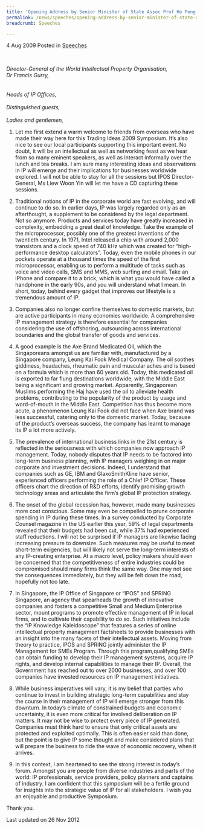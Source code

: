 ```yaml
---
title: 'Opening Address by Senior Minister of State Assoc Prof Ho Peng Kee at APEC Trading Ideas Symposium 2009'
permalink: /news/speeches/opening-address-by-senior-minister-of-state-assoc-prof-ho-peng-kee-at-apec-trading-ideas-symposium
breadcrumb: Speeches

---
```



4 Aug 2009 Posted in [Speeches](/news/speeches)

<br>

*Director-General of the World Intellectual Property Organisation,*  
*Dr Francis Gurry,*  
<br>   
*Heads of IP Offices,*
<br>   
*Distinguished guests,*
<br>   
*Ladies and gentlemen,*


1. Let me first extend a warm welcome to friends from overseas who have made their way here for this Trading Ideas 2009 Symposium. It’s also nice to see our local participants supporting this important event. No doubt, it will be an intellectual as well as networking feast as we hear from so many eminent speakers, as well as interact informally over the lunch and tea breaks. I am sure many interesting ideas and observations in IP will emerge and their implications for businesses worldwide explored. I will not be able to stay for all the sessions but IPOS Director-General, Ms Liew Woon Yin will let me have a CD capturing these sessions.
 
2. Traditional notions of IP in the corporate world are fast evolving, and will continue to do so. In earlier days, IP was largely regarded only as an afterthought, a supplement to be considered by the legal department.   Not so anymore. Products and services today have greatly increased in complexity, embedding a great deal of knowledge. Take the example of the microprocessor, possibly one of the greatest inventions of the twentieth century. In 1971, Intel released a chip with around 2,000 transistors and a clock speed of 740 kHz which was created for “high-performance desktop calculators”. Today, even the mobile phones in our pockets operate at a thousand times the speed of the first microprocessor, enabling us to perform a multitude of tasks such as voice and video calls, SMS and MMS, web surfing and email. Take an iPhone and compare it to a brick, which is what you would have called a handphone in the early 90s, and you will understand what I mean.  In short, today, behind every gadget that improves our lifestyle is a tremendous amount of IP.
 
3. Companies also no longer confine themselves to domestic markets, but are active participants in many economies worldwide. A comprehensive IP management strategy is therefore essential for companies considering the use of offshoring, outsourcing across international boundaries and the global transfer of goods and services.    
 
4. A good example is the Axe Brand Medicated Oil, which the Singaporeans amongst us are familiar with, manufactured by a Singapore company, Leung Kai Fook Medical Company. The oil soothes giddiness, headaches, rheumatic pain and muscular aches and is based on a formula which is more than 60 years old. Today, this medicated oil is exported to far flung destinations worldwide, with the Middle East being a significant and growing market. Apparently, Singaporean Muslims performing the Haj have used the oil to alleviate health problems, contributing to the popularity of the product by usage and word-of-mouth in the Middle East. Competition has thus become more acute, a phenomenon Leung Kai Fook did not face when Axe brand was less successful, catering only to the domestic market.  Today, because of the product’s overseas success, the company has learnt to manage its IP a lot more actively. 
 
5. The prevalence of international business links in the 21st century is reflected in the seriousness with which companies now approach IP management. Today, nobody disputes that IP needs to be factored into long-term business planning, with IP managers weighing in on major corporate and investment decisions. Indeed, I understand that companies such as GE, IBM and GlaxoSmithKline have senior, experienced officers performing the role of a Chief IP Officer. These officers chart the direction of R&D efforts, identify promising growth technology areas and articulate the firm’s global IP protection strategy.
 
 
6. The onset of the global recession has, however, made many businesses more cost conscious. Some may even be compelled to prune corporate spending in IP during these times. In a survey conducted by Corporate Counsel magazine in the US earlier this year, 59% of legal departments revealed that their budgets had been cut, while 37% had experienced staff reductions. I will not be surprised if IP managers are likewise facing increasing pressure to downsize.  Such measures may be useful to meet short-term exigencies, but will likely not serve the long-term interests of any IP-creating enterprise. At a macro level, policy makers should even be concerned that the competitiveness of entire industries could be compromised should many firms think the same way. One may not see the consequences immediately, but they will be felt down the road, hopefully not too late.  
 
7. In Singapore, the IP Office of Singapore or “IPOS” and SPRING Singapore, an agency that spearheads the growth of innovative companies and fosters a competitive Small and Medium Enterprise sector, mount programs to promote effective management of IP in local firms, and to cultivate their capability to do so. Such initiatives include the “IP Knowledge Kaleidoscope” that features a series of online intellectual property management factsheets to provide businesses with an insight into the many facets of their intellectual assets.  Moving from theory to practice, IPOS and SPRING jointly administer the IP Management for SMEs Program. Through this program,qualifying SMEs can obtain funding to develop their IP management systems, acquire IP rights, and develop internal capabilities to manage their IP.  Overall, the Government has reached out to over 2000 businesses, and over 100 companies have invested resources on IP management initiatives.
 
8. While business imperatives will vary, it is my belief that parties who continue to invest in building strategic long-term capabilities and stay the course in their management of IP will emerge stronger from this downturn. In today’s climate of constrained budgets and economic uncertainty, it is even more critical for involved deliberation on IP matters.  It may not be wise to protect every piece of IP generated. Companies must think hard to ensure that only critical assets are protected and exploited optimally. This is often easier said than done, but the point is to give IP some thought and make considered plans that will prepare the business to ride the wave of economic recovery, when it arrives.
 
9. In this context, I am heartened to see the strong interest in today’s forum. Amongst you are people from diverse industries and parts of the world: IP professionals, service providers, policy planners and captains of industry. I am confident that this symposium will be a fertile ground for insights into the strategic value of IP for all stakeholders.  I wish you an enjoyable and productive Symposium.
 
Thank you. 

<p class="right-side-updated">Last updated on 26 Nov 2012</p>
